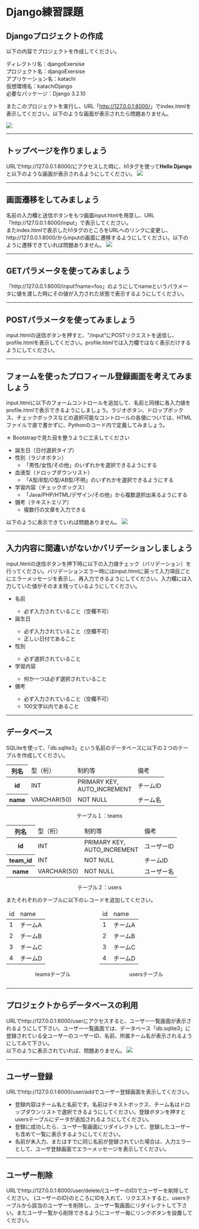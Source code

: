 <h1>Django練習課題</h1>

<h2>Djangoプロジェクトの作成</h2>
以下の内容でプロジェクトを作成してください。<br/>

ディレクトリ名：djangoExersise<br/>
プロジェクト名：djangoExersise<br/>
アプリケーション名：katachi<br/>
仮想環境名：katachiDjango<br/>
必要なパッケージ：Django 3.2.10

またこのプロジェクトを実行し、URL「<a>http://127.0.0.1:8000/</a>」でindex.htmlを表示してください。以下のような画面が表示されたら問題ありません。

<img src="./forREADME/install.jpg">
<hr>
<h2>トップページを作りましょう</h2>
URLで<a>http://127.0.0.1:8000/</a>にアクセスした時に、h1タグを使って<b>Hello Django</b>と以下のような画面が表示されるようにしてください。
<img src="./forREADME/index.jpg">
<hr>
<h2>画面遷移をしてみましょう</h2>
名前の入力欄と送信ボタンをもつ画面input.htmlを用意し、URL「<a>http://127.0.0.1:8000/input</a>」で表示してください。<br/>
またindex.htmlで表示したh1タグのところをURLへのリンクに変更し、<a>http://127.0.0.1:8000/</a>からinputの画面に遷移するようにしてください。以下のように遷移できていれば問題ありません。
<img src="./forREADME/input.jpg">
<hr>
<h2>GETパラメータを使ってみましょう</h2>
「<a>http://127.0.0.1:8000/input?name=foo</a>」のようにしてnameというパラメータに値を渡した時にその値が入力された状態で表示するようにしてください。
<hr>
<h2>POSTパラメータを使ってみましょう</h2>
input.htmlの送信ボタンを押すと、"/input"にPOSTリクエストを送信し、profile.htmlを表示してください。profile.htmlでは入力欄ではなく表示だけするようにしてください。
<hr>
<h2>フォームを使ったプロフィール登録画面を考えてみましょう</h2>
input.htmlに以下のフォームコントロールを追加して、名前と同様に各入力値をprofile.htmlで表示できるようにしましょう。ラジオボタン、ドロップボックス、チェックボックスなどの選択可能なコントロールの各値については、HTMLファイルで直で書かずに、Pythonのコード内で定義してみましょう。

＊ Bootstrapで見た目を整うように工夫してください
<ul>
    <li>誕生日（日付選択タイプ）</li>
    <li>性別（ラジオボタン）
        <ul>
            <li>「男性/女性/その他」のいずれかを選択できるようにする</li>
        </ul>
    </li>
    <li>血液型（ドロップダウンリスト）
        <ul>
            <li>「A型/B型/O型/AB型/不明」のいずれかを選択できるようにする</li>
        </ul>
    </li>
    <li>学習内容（チェックボックス）
        <ul>
            <li>「Java/PHP/HTML/デザイン/その他」から複数選択出来るようにする</li>
        </ul>
    </li>
    <li>備考（テキストエリア）
        <ul>
            <li>複数行の文章を入力できる</li>
        </ul>
    </li>
</ul>
以下のように表示できていれば問題ありません。
<img src="./forREADME/input_profile.jpg">
<hr>
<h2>入力内容に間違いがないかバリデーションしましょう</h2>
input.htmlの送信ボタンを押下時に以下の入力値チェック（バリデーション）を行ってください。バリデーションエラー時にはinput.htmlに戻って入力項目ごとにエラーメッセージを表示し、再入力できるようにしてください。入力欄には入力していた値がそのまま残っているようにしてください。
<ul>
    <li>名前</li>
    <ul>
        <li>必ず入力されていること（空欄不可）</li>
    </ul>
    <li>誕生日</li>
    <ul>
        <li>必ず入力されていること（空欄不可）</li>
        <li>正しい日付であること</li>
    </ul>
    <li>性別</li>
    <ul>
        <li>必ず選択されていること</li>
    </ul>
    <li>学習内容</li>
    <ul>
        <li>何か一つは必ず選択されていること</li>
    </ul>
    <li>備考</li>
    <ul>
        <li>必ず入力されていること（空欄不可）</li>
        <li>100文字以内であること</li>
    </ul>
</ul>
<hr>
<h2>データベース</h2>
SQLiteを使って、「db.sqlite3」という名前のデータベースに以下の２つのテーブルを作成してください。
<table>
    <thead>
        <tr>
            <th>列名</td>
            <td>型（桁）</td>
            <td>制約等</td>
            <td>備考</td>
        </tr>
    </thead>
    <tbody>
        <tr>
            <th>id</th>
            <td>INT</td>
            <td>PRIMARY KEY,<br/>AUTO_INCREMENT</td>
            <td>チームID</td>
        </tr>
        <tr>
            <th>name</th>
            <td>VARCHAR(50)</td>
            <td>NOT NULL</td>
            <td>チーム名</td>
        </tr>
    </tbody>
</table>
<p style="text-align: center;">テーブル１：teams</p>
<table>
    <thead>
        <tr>
            <th>列名</td>
            <td>型（桁）</td>
            <td>制約等</td>
            <td>備考</td>
        </tr>
    </thead>
    <tbody>
        <tr>
            <th>id</th>
            <td>INT</td>
            <td>PRIMARY KEY,<br/>AUTO_INCREMENT</td>
            <td>ユーザーID</td>
        </tr>
        <tr>
            <th>team_id</th>
            <td>INT</td>
            <td>NOT NULL</td>
            <td>チームID</td>
        </tr>
        <tr>
            <th>name</th>
            <td>VARCHAR(50)</td>
            <td>NOT NULL</td>
            <td>ユーザー名</td>
        </tr>
    </tbody>
</table>
<p style="text-align: center;">テーブル２：users</p>
またそれぞれのテーブルに以下のレコードを追加してください。
<div style="display:flex;">
<div style="width:50%;">
<table>
    <thead>
        <tr>
            <td>id</td>
            <td>name</td>
        </tr>
    </thead>
    <tbody>
        <tr><td>1</td><td>チームA</td></tr>
        <tr><td>2</td><td>チームB</td></tr>
        <tr><td>3</td><td>チームC</td></tr>
        <tr><td>4</td><td>チームD</td></tr>
    </tbody>
</table>
<p style="text-align: center;">teamsテーブル</p>
</div>
<div style="width:50%;">
<table>
    <thead>
        <tr>
            <td>id</td>
            <td>name</td>
        </tr>
    </thead>
    <tbody>
        <tr><td>1</td><td>チームA</td></tr>
        <tr><td>2</td><td>チームB</td></tr>
        <tr><td>3</td><td>チームC</td></tr>
        <tr><td>4</td><td>チームD</td></tr>
    </tbody>
</table>
<p style="text-align: center;">usersテーブル</p>
</div>
</div>
<hr>
<h2>プロジェクトからデータベースの利用</h2>
URLで<a>http://127.0.0.1:8000/user</a>にアクセスすると、ユーザー一覧画面が表示されるようにして下さい。ユーザー一覧画面では、データベース「db.sqlite3」に登録されている全ユーザーのユーザーID、名前、所属チーム名が表示されるようにしてみて下さい。<br/>
以下のように表示されていれば、問題ありません。
<img src="./forREADME/users.jpg">
<hr>
<h2>ユーザー登録</h2>
URLで<a>http://127.0.0.1:8000/user/add</a>でユーザー登録画面を表示してください。
<ul>
    <li>登録内容はチーム名と名前です。名前はテキストボックス、チーム名はドロップダウンリストで選択できるようにしてください。登録ボタンを押すとusersテーブルにデータが追加されるようにしてください。</li>
    <li>登録に成功したら、ユーザ一覧画面にリダイレクトして、登録したユーザーも含めて一覧に表示するようにしてください。</li>
    <li>名前が未入力、またはすでに同じ名前が登録されていた場合は、入力エラーとして、ユーザ登録画面でエラーメッセージを表示してください。</li>
</ul>
<hr>
<h2>ユーザー削除</h2>
URLでhttp://127.0.0.1:8000/user/delete/{ユーザーのID}でユーザーを削除してください。
{ユーザーのID}のところにIDを入れて、リクエストすると、usersテーブルから該当のユーザーを削除し、ユーザ一覧画面にリダイレクトして下さい。またユーザ一覧から削除できるようにユーザー毎にリンクボタンを設置してください。